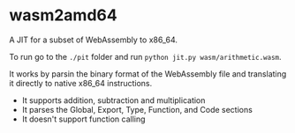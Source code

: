 # wasm2amd64

A JIT for a subset of WebAssembly to x86_64.

To run go to the `./pit` folder and run `python jit.py wasm/arithmetic.wasm`.

It works by parsin the binary format of the WebAssembly file and translating it directly to native x86_64 instructions.

  - It supports addition, subtraction and multiplication
  - It parses the Global, Export, Type, Function, and Code sections
  - It doesn't support function calling
